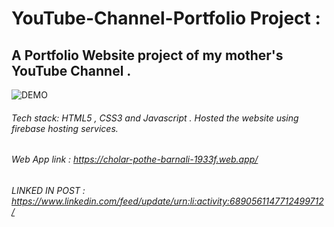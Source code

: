 # YouTube-Channel-Portfolio Project :
## A Portfolio Website project of my mother's YouTube Channel . 

![DEMO](https://user-images.githubusercontent.com/89868832/152242885-0ff54686-782c-4506-bc09-ee86e3207145.jpg)


###### Tech stack: HTML5 , CSS3 and Javascript . Hosted the website using firebase hosting services.
###### Web App link : https://cholar-pothe-barnali-1933f.web.app/
###### LINKED IN POST : https://www.linkedin.com/feed/update/urn:li:activity:6890561147712499712/

